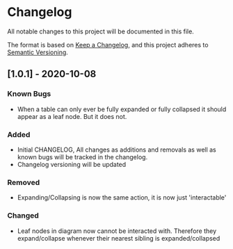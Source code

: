 # Changelog

All notable changes to this project will be documented in this file.

The format is based on [Keep a Changelog](https://keepachangelog.com/en/1.0.0/),
and this project adheres to [Semantic Versioning](https://semver.org/spec/v2.0.0.html).

## [1.0.1] - 2020-10-08

### Known Bugs

- When a table can only ever be fully expanded or fully collapsed it should appear as a leaf node. But it does not.

### Added

- Initial CHANGELOG, All changes as additions and removals as well as known bugs will be tracked in the changelog.
- Changelog versioning will be updated 

### Removed

- Expanding/Collapsing is now the same action, it is now just 'interactable'

### Changed

- Leaf nodes in diagram now cannot be interacted with. Therefore they expand/collapse whenever their nearest sibling is expanded/collapsed